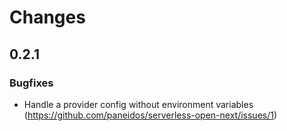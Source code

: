 # Changes

## 0.2.1

### Bugfixes

- Handle a provider config without environment variables (https://github.com/paneidos/serverless-open-next/issues/1)
